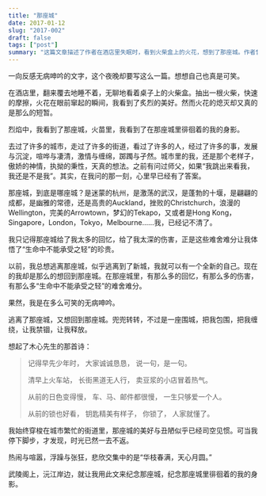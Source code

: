 ```yaml
---
title: "那座城"
date: 2017-01-12
slug: "2017-002"
draft: false
tags: ["post"]
summary: "这篇文章描述了作者在酒店里失眠时，看到火柴盒上的火花，想到了那座城。作者曾经去过很多城市，但那座城的回忆和伤害让他难以忘怀。作者认为，逃离那座城只是围城，而回到那座城才能真正释放自己。文章以木心的诗歌作结，表达了对那座城的怀念和纪念。"
---
```


一向反感无病呻吟的文字，这个夜晚却要写这么一篇。想想自己也真是可笑。

在酒店里，翻来覆去地睡不着，无聊地看着桌子上的火柴盒。抽出一根火柴，快速的摩擦，火花在眼前窜起的瞬间，我看到了炙烈的美好。然而火花的熄灭却又真的是那么的短暂。

烈焰中，我看到了那座城，火苗里，我看到了在那座城里徘徊着的我的身影。

去过了许多的城市，走过了许多的街道，看过了许多的人，经过了许多的事，发展与沉淀，喧哗与凄清，激情与缠绵，踯躅与孑然。城市里的我，还是那个老样子，傲娇的神情，执拗的秉性，天真的想法。之前有问过师父，如果“我跳出来看我，我还是不是我”。其实，在我问的那一刻，心里早已经有了答案。

那座城，到底是哪座城？是迷蒙的杭州，是激荡的武汉，是蓬勃的十堰，是翩翩的成都，是幽雅的常德，还是高贵的Auckland，挫败的Christchurch，浪漫的Wellington，完美的Arrowtown，梦幻的Tekapo，又或者是Hong Kong，Singapore，London，Tokyo，Melbourne……我，已经记不清了。

我只记得那座城给了我太多的回忆，给了我太深的伤害，正是这些难舍难分让我体悟了“生命中不能承受之轻”的珍贵。

以前，我总想逃离那座城，似乎逃离到了新城，我就可以有一个全新的自己。现在的我却是那么的想回到那座城。在那座城里，有那么多的回忆，有那么多的伤害，有那么多“生命中不能承受之轻”的难舍难分。

果然，我是在多么可笑的无病呻吟。

逃离了那座城，又想回到那座城。兜兜转转，不过是一座围城，把我包围，把我缠绕，让我禁锢，让我释放。

想起了木心先生的那首诗：

> 记得早先少年时，
大家诚诚恳恳，
说一句，是一句。
> 
> 
> 清早上火车站，
> 长街黑道无人行，
> 卖豆浆的小店冒着热气。
> 
> 从前的日色变得慢，
> 车、马、邮件都很慢，
> 一生只够爱一个人。
> 
> 从前的锁也好看，
> 钥匙精美有样子，
> 你锁了，
> 人家就懂了。
> 

我始终穿梭在城市繁忙的街道里，那座城的美好与丑陋似乎已经司空见惯。可当我停下脚步，才发现，时光已然一去不返。

热闹与喧嚣，浮躁与张狂，悲欣交集中的是“华枝春满，天心月圆。”

武陵阁上，沅江岸边，就让我用此文来纪念那座城，纪念那座城里徘徊着的我的身影。